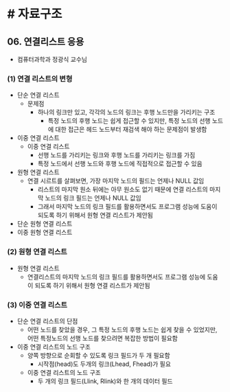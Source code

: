 # # 자료구조

## 06. 연결리스트 응용

- 컴퓨터과학과 정광식 교수님

### (1) 연결 리스트의 변형

- 단순 연결 리스트
    - 문제점
        - 하나의 링크만 있고, 각각의 노드의 링크는 후행 노드만을 가리키는 구조
            - 특정 노드의 후행 노드는 쉽게 접근할 수 있지만, 특정 노드의 선행 노드에 대한 접근은 헤드 노드부터 재검색 해야 하는 문제점이 발생함
- 이중 연결 리스트
    - 이중 연결 리스트
        - 선행 노드를 가리키는 링크와 후행 노드를 가리키는 링크를 가짐
        - 특정 노드에서 선행 노드와 후행 노드에 직접적으로 접근할 수 있음
- 원형 연결 리스트
    - 연결 시르트를 살펴보면, 가장 마지막 노드의 필드는 언제나 NULL 값임
        - 리스트의 마지막 원소 뒤에는 아무 원소도 없기 때문에 연결 리스트의 마지막 노드의 링크 필드는 언제나 NULL 값임
        - 그래서 마지막 노드의 링크 필드를 활용하면서도 프로그램 성능에 도움이 되도록 하기 위해서 원형 연결 리스트가 제안됨
- 단순 원형 연결 리스트
- 이중 원형 연결 리스트

### (2) 원형 연결 리스트

- 원형 연결 리스트
    - 연결리스트의 마지막 노드의 링크 필드를 활용하면서도 프로그램 성능에 도움이 되도록 하기 위해서 원형 연결 리스트가 제안됨

### (3) 이중 연결 리스트

- 단순 연결 리스트의 단점
    - 어떤 노드를 찾았을 경우, 그 특정 노드의 후행 노드는 쉽게 찾을 수 있었지만, 어떤 특정노드의 선행 노드를 찾으려면 복잡한 방법이 필요함
- 이중 연결 리스트의 노드 구조
    - 양쪽 방향으로 순회할 수 있도록 링크 필드가 두 개 필요함
        - 시작점(head)도 두개의 링크(Lhead, Fhead)가 필요
    - 이중 연결 리스트의 노드 구조
        - 두 개의 링크 필드(Llink, Rlink)와 한 개의 데이터 필드

